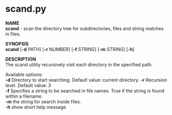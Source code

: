 # scand.py

**NAME**  
**scand** - scan the directory tree for subdirectories, files and string matches in files.  

**SYNOPSIS**  
**scand** [**-d** PATH] [**-r** NUMBER] [**-f** STRING] [**-m** STRING] [**-h**]

**DESCRIPTION**  
The scand utility recursively visit each directory in the specified path.  

Available options:  
**-d** Directory to start searching. Default value: current directory. 
**-r** Recursion level. Default value: 3  
**-f** Specifies a string to be searched in file names. True if the string is found within a filename.   
**-m**  the string for search inside files.   
**-h** show short help message



